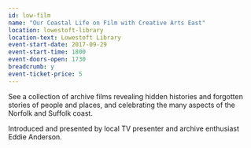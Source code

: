 ```yaml
---
id: low-film
name: "Our Coastal Life on Film with Creative Arts East"
location: lowestoft-library
location-text: Lowestoft Library
event-start-date: 2017-09-29
event-start-time: 1800
event-doors-open: 1730
breadcrumb: y
event-ticket-price: 5
---
```


See a collection of archive films revealing hidden histories and forgotten stories of people and places, and celebrating the many aspects of the Norfolk and Suffolk coast.

Introduced and presented by local TV presenter and archive enthusiast Eddie Anderson.
